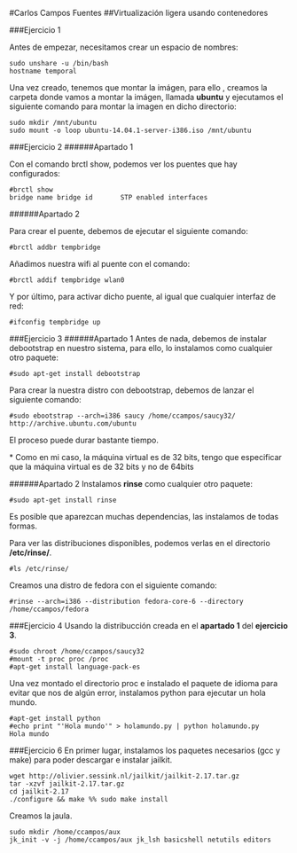 #Carlos Campos Fuentes
##Virtualización ligera usando contenedores

###Ejercicio 1

Antes de empezar, necesitamos crear un espacio de nombres:

    sudo unshare -u /bin/bash  
    hostname temporal  

Una vez creado, tenemos que montar la imágen, para ello , creamos la carpeta donde vamos a montar la imágen, llamada **ubuntu** y ejecutamos el siguiente comando para montar la imagen en dicho directorio:

    sudo mkdir /mnt/ubuntu
    sudo mount -o loop ubuntu-14.04.1-server-i386.iso /mnt/ubuntu

###Ejercicio 2
######Apartado 1

Con el comando brctl show, podemos ver los puentes que hay configurados:  

    #brctl show
    bridge name	bridge id		STP enabled	interfaces

######Apartado 2  

Para crear el puente, debemos de ejecutar el siguiente comando:

    #brctl addbr tempbridge

Añadimos nuestra wifi al puente con el comando:

    #brctl addif tempbridge wlan0

Y por último, para activar dicho puente, al igual que cualquier interfaz de red:

    #ifconfig tempbridge up

###Ejercicio 3
######Apartado 1
Antes de nada, debemos de instalar debootstrap en nuestro sistema, para ello, lo instalamos como cualquier otro paquete:

    #sudo apt-get install debootstrap

Para crear la nuestra distro con debootstrap, debemos de lanzar el siguiente comando:

    #sudo ebootstrap --arch=i386 saucy /home/ccampos/saucy32/ http://archive.ubuntu.com/ubuntu

El proceso puede durar bastante tiempo.

\* Como en mi caso, la máquina virtual es de 32 bits, tengo que especificar que la máquina virtual es de 32 bits y no de 64bits

######Apartado 2
Instalamos **rinse** como cualquier otro paquete:

    #sudo apt-get install rinse

Es posible que aparezcan muchas dependencias, las instalamos  de todas formas.

Para ver las distribuciones disponibles, podemos verlas en el directorio **/etc/rinse/**.

    #ls /etc/rinse/

Creamos una distro de fedora con el siguiente comando:

    #rinse --arch=i386 --distribution fedora-core-6 --directory /home/ccampos/fedora

###Ejercicio 4
Usando la distribucción creada en el **apartado 1** del **ejercicio 3**.

    #sudo chroot /home/ccampos/saucy32
    #mount -t proc proc /proc
    #apt-get install language-pack-es

Una vez montado el directorio proc e instalado el paquete de idioma para evitar que nos de algún error, instalamos python para ejecutar un hola mundo.

    #apt-get install python
    #echo print "'Hola mundo'" > holamundo.py | python holamundo.py
    Hola mundo

###Ejercicio 6
En primer lugar, instalamos los paquetes necesarios (gcc y make) para poder descargar e instalar jailkit.

    wget http://olivier.sessink.nl/jailkit/jailkit-2.17.tar.gz
    tar -xzvf jailkit-2.17.tar.gz
    cd jailkit-2.17
    ./configure && make %% sudo make install

Creamos la jaula.

    sudo mkdir /home/ccampos/aux
    jk_init -v -j /home/ccampos/aux jk_lsh basicshell netutils editors
